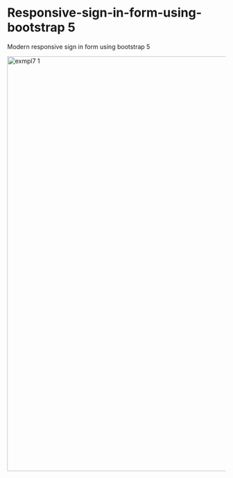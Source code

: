 # Responsive-sign-in-form-using-bootstrap 5
Modern responsive sign in form using bootstrap 5

<img width="958" alt="exmpl7 1" src="https://user-images.githubusercontent.com/99626693/201502402-ffbe5390-fbc7-4260-8d9d-5451ddbe4c2b.png">
